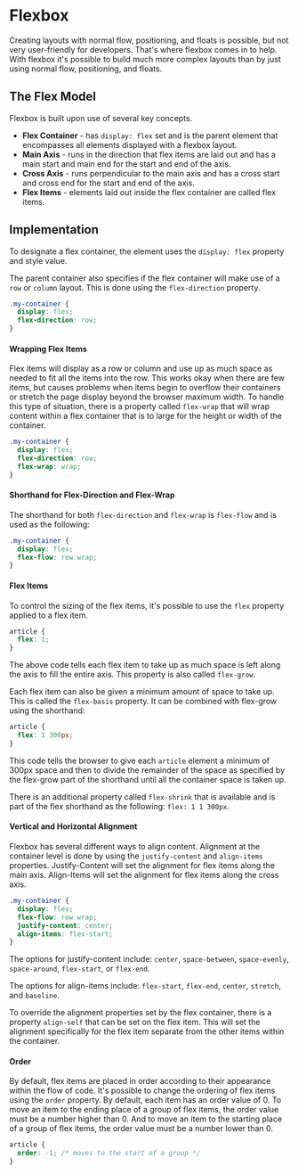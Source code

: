 # Flexbox

Creating layouts with normal flow, positioning, and floats is possible, but not very user-friendly for developers. That's where flexbox comes in to help. With flexbox it's possible to build much more complex layouts than by just using normal flow, positioning, and floats.

## The Flex Model

Flexbox is built upon use of several key concepts.

- **Flex Container** - has `display: flex` set and is the parent element that encompasses all elements displayed with a flexbox layout.
- **Main Axis** - runs in the direction that flex items are laid out and has a main start and main end for the start and end of the axis.
- **Cross Axis** - runs perpendicular to the main axis and has a cross start and cross end for the start and end of the axis.
- **Flex Items** - elements laid out inside the flex container are called flex items.

## Implementation

To designate a flex container, the element uses the `display: flex` property and style value.

The parent container also specifies if the flex container will make use of a `row` or `column` layout. This is done using the `flex-direction` property.

```css
.my-container {
  display: flex;
  flex-direction: row;
}
```

#### Wrapping Flex Items

Flex items will display as a row or column and use up as much space as needed to fit all the items into the row. This works okay when there are few items, but causes problems when items begin to overflow their containers or stretch the page display beyond the browser maximum width. To handle this type of situation, there is a property called `flex-wrap` that will wrap content within a flex container that is to large for the height or width of the container.

```css
.my-container {
  display: flex;
  flex-direction: row;
  flex-wrap: wrap;
}
```

#### Shorthand for Flex-Direction and Flex-Wrap

The shorthand for both `flex-direction` and `flex-wrap` is `flex-flow` and is used as the following:

```css
.my-container {
  display: flex;
  flex-flow: row wrap;
}
```

#### Flex Items

To control the sizing of the flex items, it's possible to use the `flex` property applied to a flex item.

```css
article {
  flex: 1;
}
```

The above code tells each flex item to take up as much space is left along the axis to fill the entire axis. This property is also called `flex-grow`.

Each flex item can also be given a minimum amount of space to take up. This is called the `flex-basis` property. It can be combined with flex-grow using the shorthand:

```css
article {
  flex: 1 300px;
}
```

This code tells the browser to give each `article` element a minimum of 300px space and then to divide the remainder of the space as specified by the flex-grow part of the shorthand until all the container space is taken up.

There is an additional property called `flex-shrink` that is available and is part of the flex shorthand as the following: `flex: 1 1 300px`.

#### Vertical and Horizontal Alignment

Flexbox has several different ways to align content. Alignment at the container level is done by using the `justify-content` and `align-items` properties. Justify-Content will set the alignment for flex items along the main axis. Align-Items will set the alignment for flex items along the cross axis.

```css
.my-container {
  display: flex;
  flex-flow: row wrap;
  justify-content: center;
  align-items: flex-start;
}
```

The options for justify-content include: `center`, `space-between`, `space-evenly`, `space-around`, `flex-start`, or `flex-end`.

The options for align-items include: `flex-start`, `flex-end`, `center`, `stretch`, and `baseline`.

To override the alignment properties set by the flex container, there is a property `align-self` that can be set on the flex item. This will set the alignment specifically for the flex item separate from the other items within the container.

#### Order

By default, flex items are placed in order according to their appearance within the flow of code. It's possible to change the ordering of flex items using the `order` property. By default, each item has an order value of 0. To move an item to the ending place of a group of flex items, the order value must be a number higher than 0. And to move an item to the starting place of a group of flex items, the order value must be a number lower than 0.

```css
article {
  order: -1; /* moves to the start of a group */
}
```

